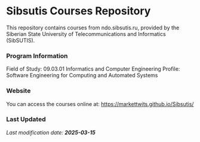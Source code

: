 # Sibsutis Courses Repository

This repository contains courses from ndo.sibsutis.ru, provided by the Siberian State University of Telecommunications and Informatics (SibSUTIS).

### Program Information

Field of Study: 09.03.01 Informatics and Computer Engineering
Profile: Software Engineering for Computing and Automated Systems

### Website
You can access the courses online at:
https://markettwits.github.io/Sibsutis/

### Last Updated

*Last modification date: **2025-03-15***